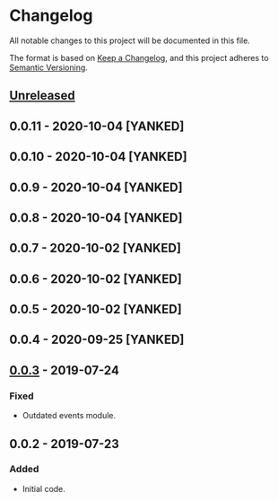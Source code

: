 # Changelog
All notable changes to this project will be documented in this file.

The format is based on [Keep a Changelog](https://keepachangelog.com/en/1.0.0/),
and this project adheres to [Semantic Versioning](https://semver.org/spec/v2.0.0.html).

## [Unreleased]

## 0.0.11 - 2020-10-04 [YANKED]

## 0.0.10 - 2020-10-04 [YANKED]

## 0.0.9 - 2020-10-04 [YANKED]

## 0.0.8 - 2020-10-04 [YANKED]

## 0.0.7 - 2020-10-02 [YANKED]

## 0.0.6 - 2020-10-02 [YANKED]

## 0.0.5 - 2020-10-02 [YANKED]

## 0.0.4 - 2020-09-25 [YANKED]

## [0.0.3] - 2019-07-24
### Fixed
- Outdated events module.

## 0.0.2 - 2019-07-23
### Added
- Initial code.

[Unreleased]: https://github.com/geut/moleculer-browser/compare/v0.0.11...HEAD
[0.0.3]: https://github.com/geut/moleculer-browser/compare/v0.0.2...v0.0.3
